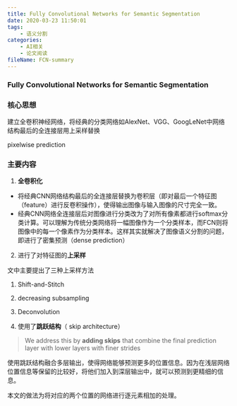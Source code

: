 ```yaml
---
title: Fully Convolutional Networks for Semantic Segmentation
date: 2020-03-23 11:50:01
tags:
	- 语义分割
categories:
	- AI相关
	- 论文阅读
fileName: FCN-summary
---
```


### Fully Convolutional Networks for Semantic Segmentation

### 核心思想

建立全卷积神经网络，将经典的分类网络如AlexNet、VGG、GoogLeNet中网络结构最后的全连接层用上采样替换

pixelwise prediction





### 主要内容

1. **全卷积化**

* 将经典CNN网络结构最后的全连接层替换为卷积层（即对最后一个特征图（feature）进行反卷积操作），使得输出图像与输入图像的尺寸完全一致。
* 经典CNN网络全连接层后对图像进行分类改为了对所有像素都进行softmax分类计算。可以理解为传统分类网络将一幅图像作为一个分类样本，而FCN则将图像中的每一个像素作为分类样本。这样其实就解决了图像语义分割的问题，即进行了密集预测（dense prediction）



2. 进行了对特征图的**上采样**

文中主要提出了三种上采样方法

1. Shift-and-Stitch
2. decreasing subsampling
3. Deconvolution



3. 使用了**跳跃结构**（ skip architecture）

> We address this by **adding skips** that combine the final prediction layer with lower layers with finer strides

使用跳跃结构融合多层输出，使得网络能够预测更多的位置信息。因为在浅层网络位置信息等保留的比较好，将他们加入到深层输出中，就可以预测到更精细的信息。

本文的做法为将对应的两个位置的网络进行逐元素相加的处理。